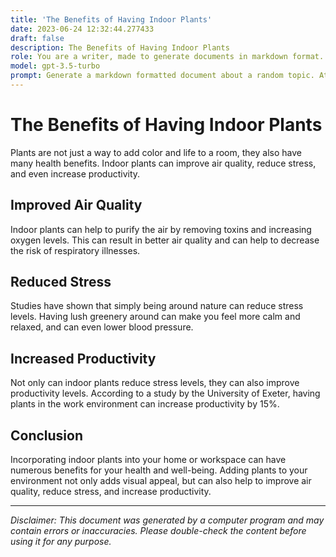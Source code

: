 ```yaml
---
title: 'The Benefits of Having Indoor Plants'
date: 2023-06-24 12:32:44.277433
draft: false
description: The Benefits of Having Indoor Plants
role: You are a writer, made to generate documents in markdown format. It is very important that all of the documents you generate are in valid markdown format.
model: gpt-3.5-turbo
prompt: Generate a markdown formatted document about a random topic. At the bottom, include a disclaimer explaining that the document was generated by you. The first line of the document should be the title. Make sure that the entire document is in proper markdown format, using a mix of various tags to make the document visually appealing.
---
```


# The Benefits of Having Indoor Plants

Plants are not just a way to add color and life to a room, they also have many health benefits. Indoor plants can improve air quality, reduce stress, and even increase productivity. 

## Improved Air Quality

Indoor plants can help to purify the air by removing toxins and increasing oxygen levels. This can result in better air quality and can help to decrease the risk of respiratory illnesses.

## Reduced Stress

Studies have shown that simply being around nature can reduce stress levels. Having lush greenery around can make you feel more calm and relaxed, and can even lower blood pressure.

## Increased Productivity

Not only can indoor plants reduce stress levels, they can also improve productivity levels. According to a study by the University of Exeter, having plants in the work environment can increase productivity by 15%.

## Conclusion

Incorporating indoor plants into your home or workspace can have numerous benefits for your health and well-being. Adding plants to your environment not only adds visual appeal, but can also help to improve air quality, reduce stress, and increase productivity.

---

*Disclaimer: This document was generated by a computer program and may contain errors or inaccuracies. Please double-check the content before using it for any purpose.*